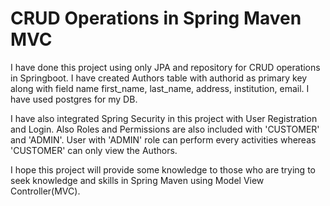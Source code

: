 # CRUD Operations in Spring Maven MVC
I have done this project using only JPA and repository for CRUD operations  in Springboot.
I have created Authors table with authorid as primary key along with field name first_name, last_name, address, institution, email.
I have used postgres for my DB.

I have also integrated Spring Security in this project with User Registration and Login. Also Roles and Permissions are also included
with 'CUSTOMER' and 'ADMIN'. User with 'ADMIN' role can perform every activities whereas 'CUSTOMER' can only view the Authors.

I hope this project will provide some knowledge to those who are trying to seek knowledge and skills in Spring Maven using Model View Controller(MVC). 
